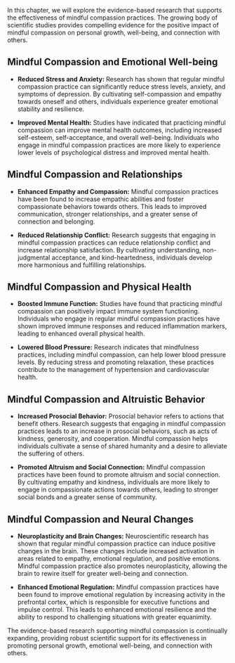 
In this chapter, we will explore the evidence-based research that supports the effectiveness of mindful compassion practices. The growing body of scientific studies provides compelling evidence for the positive impact of mindful compassion on personal growth, well-being, and connection with others.

Mindful Compassion and Emotional Well-being
-------------------------------------------

* **Reduced Stress and Anxiety:** Research has shown that regular mindful compassion practice can significantly reduce stress levels, anxiety, and symptoms of depression. By cultivating self-compassion and empathy towards oneself and others, individuals experience greater emotional stability and resilience.

* **Improved Mental Health:** Studies have indicated that practicing mindful compassion can improve mental health outcomes, including increased self-esteem, self-acceptance, and overall well-being. Individuals who engage in mindful compassion practices are more likely to experience lower levels of psychological distress and improved mental health.

Mindful Compassion and Relationships
------------------------------------

* **Enhanced Empathy and Compassion:** Mindful compassion practices have been found to increase empathic abilities and foster compassionate behaviors towards others. This leads to improved communication, stronger relationships, and a greater sense of connection and belonging.

* **Reduced Relationship Conflict:** Research suggests that engaging in mindful compassion practices can reduce relationship conflict and increase relationship satisfaction. By cultivating understanding, non-judgmental acceptance, and kind-heartedness, individuals develop more harmonious and fulfilling relationships.

Mindful Compassion and Physical Health
--------------------------------------

* **Boosted Immune Function:** Studies have found that practicing mindful compassion can positively impact immune system functioning. Individuals who engage in regular mindful compassion practices have shown improved immune responses and reduced inflammation markers, leading to enhanced overall physical health.

* **Lowered Blood Pressure:** Research indicates that mindfulness practices, including mindful compassion, can help lower blood pressure levels. By reducing stress and promoting relaxation, these practices contribute to the management of hypertension and cardiovascular health.

Mindful Compassion and Altruistic Behavior
------------------------------------------

* **Increased Prosocial Behavior:** Prosocial behavior refers to actions that benefit others. Research suggests that engaging in mindful compassion practices leads to an increase in prosocial behaviors, such as acts of kindness, generosity, and cooperation. Mindful compassion helps individuals cultivate a sense of shared humanity and a desire to alleviate the suffering of others.

* **Promoted Altruism and Social Connection:** Mindful compassion practices have been found to promote altruism and social connection. By cultivating empathy and kindness, individuals are more likely to engage in compassionate actions towards others, leading to stronger social bonds and a greater sense of community.

Mindful Compassion and Neural Changes
-------------------------------------

* **Neuroplasticity and Brain Changes:** Neuroscientific research has shown that regular mindful compassion practice can induce positive changes in the brain. These changes include increased activation in areas related to empathy, emotional regulation, and positive emotions. Mindful compassion practice also promotes neuroplasticity, allowing the brain to rewire itself for greater well-being and connection.

* **Enhanced Emotional Regulation:** Mindful compassion practices have been found to improve emotional regulation by increasing activity in the prefrontal cortex, which is responsible for executive functions and impulse control. This leads to enhanced emotional resilience and the ability to respond to challenging situations with greater equanimity.

The evidence-based research supporting mindful compassion is continually expanding, providing robust scientific support for its effectiveness in promoting personal growth, emotional well-being, and connection with others.
